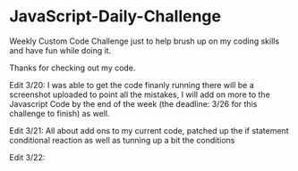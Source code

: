 # JavaScript-Daily-Challenge
Weekly Custom Code Challenge just to help brush up on my coding skills and have fun while doing it.

Thanks for checking out my code. 

Edit 3/20: I was able to get the code finanly running there will be a screenshot uploaded to point all the mistakes, I will add on more to the Javascript Code by the end of the week (the deadline: 3/26 for this challenge to finish) as well. 

Edit 3/21: All about add ons to my current code, patched up the if statement conditional reaction as well as tunning up a bit the conditions

Edit 3/22: 
